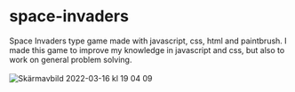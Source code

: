 # space-invaders 
Space Invaders type game made with javascript, css, html and paintbrush.
I made this game to improve my knowledge in javascript and css, but also to work on general problem solving.
<br><br>
![Skärmavbild 2022-03-16 kl  19 04 09](https://user-images.githubusercontent.com/89525012/158657734-dd676aea-956e-4d53-8d5c-a9a39d10b8be.png)
